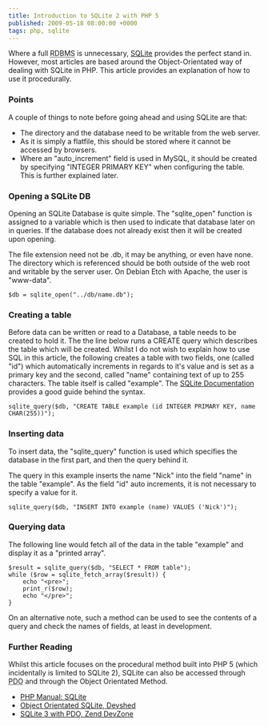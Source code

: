 ```yaml
---
title: Introduction to SQLite 2 with PHP 5
published: 2009-05-18 08:00:00 +0000
tags: php, sqlite
---
```


Where a full <acronym title="Relational Database Management System">RDBMS</acronym> is unnecessary, [SQLite](http://www.sqlite.org/) provides the perfect stand in. However, most articles are based around the Object-Orientated way of dealing with SQLite in PHP. This article provides an explanation of how to use it procedurally.

### Points

A couple of things to note before going ahead and using SQLite are that:

* The directory and the database need to be writable from the web server.</li>
* As it is simply a flatfile, this should be stored where it cannot be accessed by browsers.
* Where an "auto_increment" field is used in MySQL, it should be created by specifying "INTEGER PRIMARY KEY" when configuring the table. This is further explained later.

### Opening a SQLite DB

Opening an SQLite Database is quite simple. The "sqlite_open" function is assigned to a variable which is then used to indicate that database later on in queries. If the database does not already exist then it will be created upon opening.

The file extension need not be .db, it may be anything, or even have none. The directory which is referenced should be both outside of the web root and writable by the server user. On Debian Etch with Apache, the user is "www-data".

	$db = sqlite_open("../db/name.db");

### Creating a table

Before data can be written or read to a Database, a table needs to be created to hold it. The the line below runs a CREATE query which describes the table which will be created. Whilst I do not wish to explain how to use SQL in this article, the following creates a table with two fields, one (called "id") which automatically increments in regards to it's value and is set as a primary key and the second, called "name" containing text of up to 255 characters. The table itself is called "example". The [SQLite Documentation](http://www.sqlite.org/lang.html) provides a good guide behind the syntax.

	sqlite_query($db, "CREATE TABLE example (id INTEGER PRIMARY KEY, name CHAR(255))");

### Inserting data

To insert data, the "sqlite_query" function is used which specifies the database in the first part, and then the query behind it.

The query in this example inserts the name "Nick" into the field "name" in the table "example". As the field "id" auto increments, it is not necessary to specify a value for it.

	sqlite_query($db, "INSERT INTO example (name) VALUES ('Nick')");

### Querying data

The following line would fetch all of the data in the table "example" and display it as a "printed array".


	$result = sqlite_query($db, "SELECT * FROM table");
	while ($row = sqlite_fetch_array($result)) {
		echo "<pre>";
		print_r($row);
		echo "</pre>";
	}

On an alternative note, such a method can be used to see the contents of a query and check the names of fields, at least in development.

### Further Reading

Whilst this article focuses on the procedural method built into PHP 5 (which incidentally is limited to SQLite 2), SQLite can also be accessed through <acronym title="PHP Data Objects">PDO</acronym> and through the Object Orientated Method.

* [PHP Manual: SQLite](http://php.net/sqlite)
* [Object Orientated SQLite, Devshed](http://www.devshed.com/c/a/PHP/Introduction-to-Using-SQLite-with-PHP-5/)
* [SQLite 3 with PDO, Zend DevZone](http://devzone.zend.com/article/863)

